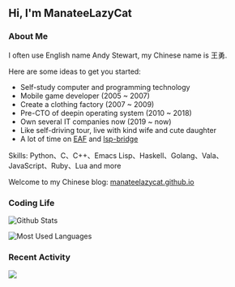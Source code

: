 ## Hi, I'm ManateeLazyCat

### About Me

I often use English name Andy Stewart, my Chinese name is 王勇.

Here are some ideas to get you started:
+ Self-study computer and programming technology
+ Mobile game developer (2005 ~ 2007)
+ Create a clothing factory (2007 ~ 2009)
+ Pre-CTO of deepin operating system (2010 ~ 2018)
+ Own several IT companies now (2019 ~ now)
+ Like self-driving tour, live with kind wife and cute daughter
+ A lot of time on [EAF](https://github.com/manateelazycat/emacs-application-framework) and [lsp-bridge](https://github.com/manateelazycat/lsp-bridge)

Skills: Python、C、C++、Emacs Lisp、Haskell、Golang、Vala、JavaScript、Ruby、Lua and more

Welcome to my Chinese blog: [manateelazycat.github.io](https://manateelazycat.github.io/)

### Coding Life

![Github Stats](https://github-readme-stats.vercel.app/api?username=ManateeLazyCat&count_private=true&show_icons=true&include_all_commits=true)

![Most Used Languages](https://github-readme-stats.vercel.app/api/top-langs/?username=ManateeLazyCat&layout=compact&langs_count=100&hide=HTML,TeX,Roff,Makefile,CSS,Gherkin,PHP,Perl)

### Recent Activity

![](https://github-profile-summary-cards.vercel.app/api/cards/profile-details?username=manateelazycat&theme=vue)
